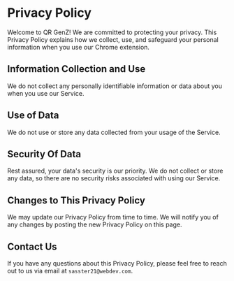 # Privacy Policy

Welcome to QR GenZ! We are committed to protecting your privacy. This Privacy Policy explains how we collect, use, and safeguard your personal information when you use our Chrome extension.

## Information Collection and Use

We do not collect any personally identifiable information or data about you when you use our Service.

## Use of Data

We do not use or store any data collected from your usage of the Service.

## Security Of Data

Rest assured, your data's security is our priority. We do not collect or store any data, so there are no security risks associated with using our Service.

## Changes to This Privacy Policy

We may update our Privacy Policy from time to time. We will notify you of any changes by posting the new Privacy Policy on this page.

## Contact Us

If you have any questions about this Privacy Policy, please feel free to reach out to us via email at ``sasster21@webdev.com``.

